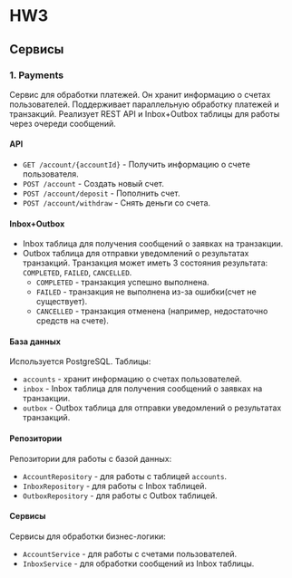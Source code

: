 # HW3

## Сервисы

### 1. Payments

Сервис для обработки платежей. Он хранит информацию о счетах пользователей. Поддерживает параллельную обработку платежей и транзакций. Реализует REST API и Inbox+Outbox таблицы для работы через очереди сообщений.

#### API
- `GET /account/{accountId}` - Получить информацию о счете пользователя.
- `POST /account` - Создать новый счет.
- `POST /account/deposit` - Пополнить счет.
- `POST /account/withdraw` - Снять деньги со счета.

#### Inbox+Outbox
- Inbox таблица для получения сообщений о заявках на транзакции.
- Outbox таблица для отправки уведомлений о результатах транзакций. Транзакция может иметь 3 состояния результата: `COMPLETED`, `FAILED`, `CANCELLED`.
    - `COMPLETED` - транзакция успешно выполнена.
    - `FAILED` - транзакция не выполнена из-за ошибки(счет не существует).
    - `CANCELLED` - транзакция отменена (например, недостаточно средств на счете).

#### База данных
Используется PostgreSQL. Таблицы:
- `accounts` - хранит информацию о счетах пользователей.
- `inbox` - Inbox таблица для получения сообщений о заявках на транзакции.
- `outbox` - Outbox таблица для отправки уведомлений о результатах транзакций.

#### Репозитории
Репозитории для работы с базой данных:
- `AccountRepository` - для работы с таблицей `accounts`.
- `InboxRepository` - для работы с Inbox таблицей.
- `OutboxRepository` - для работы с Outbox таблицей.

#### Сервисы
Сервисы для обработки бизнес-логики:
- `AccountService` - для работы с счетами пользователей.
- `InboxService` - для обработки сообщений из Inbox таблицы.

